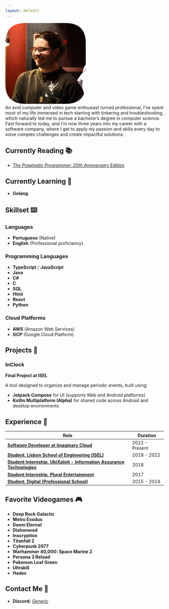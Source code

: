 ```yaml
---
layout: default
---
```

![Myself](/assets/me.png)  
An avid computer and video game enthusiast turned professional,
 I’ve spent most of my life immersed in tech starting with tinkering and troubleshooting,
  which naturally led me to pursue a bachelor’s degree in computer science. Fast forward to today,
   and I’m now three years into my career with a software company,
    where I get to apply my passion and skills every day to solve complex challenges and create impactful solutions.  


## Currently Reading 📚
- [*The Pragmatic Programmer: 20th Anniversary Edition*](https://pragprog.com/titles/tpp20/the-pragmatic-programmer-20th-anniversary-edition/)

## Currently Learning 🧠
- **Golang**

## Skillset ⌨️

### Languages
- **Portuguese** (Native)
- **English** (Professional proficiency)

### Programming Languages
- **TypeScript** / **JavaScript**
- **Java**
- **C#**
- **C**
- **SQL**
- **Html**
- **React**
- **Python**

### Cloud Platforms
- **AWS** (Amazon Web Services)
- **GCP** (Google Cloud Platform)

## Projects 💽

### InClock
**Final Project at ISEL**

A tool designed to organize and manage periodic events, built using:
  - **Jetpack Compose** for UI (supports Web and Android platforms)
  - **Kotlin Multiplatform (Alpha)** for shared code across Android and desktop environments

## Experience 💼

| Role                                                                                              | Duration    |
|---------------------------------------------------------------------------------------------------|-------------|
| [**Software Developer at Imaginary Cloud**](https://www.imaginarycloud.com/)                     | 2022 - Present |
| [**Student, Lisbon School of Engineering (ISEL)**](https://www.isel.pt/)                    | 2018 - 2022 |
| [**Student Internship, UbiXploit - Information Assurance Technologies**](https://www.ubixploit.pt/) | 2018 |
| [**Student Internship, Plural Entertainment**](https://pluralentertainment.com/en/)         | 2017 |
| [**Student, Digital (Professional School)**](https://escoladigital.com/)                    | 2015 - 2018 |

## Favorite Videogames 🎮

- **Deep Rock Galactic**
- **Metro Exodus**
- **Doom Eternal**
- **Dishonored**
- **Inscryption**
- **Titanfall 2**
- **Cyberpunk 2077**
- **Warhammer 40,000: Space Marine 2**
- **Persona 3 Reload**
- **Pokemon Leaf Green**
- **Ultrakill**
- **Hades**
  
## Contact Me 🔗

- **Discord:** [Generic](https://discord.com/users/187105028513857536)

  